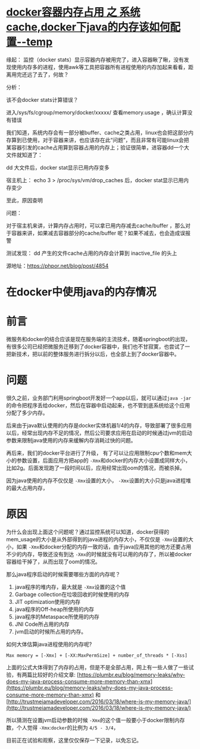 # [docker容器内存占用 之 系统cache,docker下java的内存该如何配置--temp](https://www.cnblogs.com/duanxz/p/10247494.html)

缘起： 
监控（docker stats）显示容器内存被用完了，进入容器瞅了瞅，没有发现使用内存多的进程，使用awk等工具把容器所有进程使用的内存加起来看看，距离用完还远了去了，何故？

分析：

该不会docker stats计算错误？

进入/sys/fs/cgroup/memory/docker/xxxxx/ 查看memory.usage ，确认计算没有错误

我们知道，系统内存会有一部分被buffer、cache之类占用，linux也会把这部分内存算到已使用，对于容器来讲，也应该存在此“问题”，而且非常有可能linux会把某容器引发的cache占用算到容器占用的内存上；验证很简单，进容器dd一个大文件就知道了：

dd 大文件后，docker stat显示已用内存变多

宿主机上： echo 3 > /proc/sys/vm/drop_caches 后，docker stat显示已用内存变少

至此，原因查明

问题：

对于宿主机来讲，计算内存占用时，可以拿已用内存减去cache/buffer ，那么对于容器来讲，如果减去容器部分的cache/buffer 呢？如果不减去，也会造成误报警

测试发现： dd 产生的文件cache占用的内存会计算到 inactive_file 的头上

源地址：https://phpor.net/blog/post/4854

# 在docker中使用java的内存情况

# 前言

微服务和docker的结合应该是现在服务端的主流技术，随着springboot的出现，有很多公司已经把微服务迁移到了docker容器中，我们也不甘寂寞，也尝试了一把新技术，把以前的整体服务进行拆分以后，也全部上到了docker容器中。

# 问题

很久之前，业务部门利用springboot开发好一个app以后，就可以通过`java -jar` 的命令把程序丢给docker，然后在容器中启动起来，也不管到底系统给这个应用分配了多少内存。

后来由于java默认使用的内存是docker实体机器1/4的内存，导致部署了很多应用以后，经常出现内存不足的情况，然后公司要求应用在启动的时候通过jvm的启动参数来限制java使用的内存来缓解内存消耗过快的问题。

再后来，我们的docker平台进行了升级， 有了可以让应用限制cpu个数和mem大小的参数设置，后面应用方把app的 `-Xmx`和docker的内存大小设置成同样大小， 比如2g。后面发现跑了一段时间以后，应用经常出现oom的情况，而被杀掉。

因为java使用的内存不仅仅是 `-Xmx`设置的大小， `-Xmx`设置的大小只是java进程堆的最大占用内存，

# 原因

为什么会出现上面这个问题呢？通过监控系统可以知道，docker获得的mem_usage的大小是从外部得到的java进程的内存大小，不仅仅是 `-Xmx`设置的大小，如果 `-Xmx`和docker分配的内存一致的话，由于java应用其他的地方还要占用不少的内存，导致还没有到达 `-Xmx`的时候就没有可以用的内存了，所以被docker容器给干掉了，从而出现了oom的情况。

那么java程序启动的时候需要哪些方面的内存呢？

1. java程序的堆内存，最大就是 `-Xmx`设置的这个值
2. Garbage collection在垃圾回收的时候使用的内存
3. JIT optimization使用的内存
4. java程序的Off-heap所使用的内存
5. java程序的Metaspace所使用的内存
6. JNI Code所占用的内存
7. jvm启动的时候所占用的内存。

如何大体估算java进程使用的内存呢?

```
Max memory = [-Xmx] + [-XX:MaxPermSize] + number_of_threads * [-Xss]
```

上面的公式大体得到了内存的占用，但是不是全部占用，网上有一些人做了一些试验，有两篇比较好的介绍文章:
[https://plumbr.eu/blog/memory-leaks/why-does-my-java-process-consume-more-memory-than-xmx](https://plumbr.eu/blog/memory-leaks/why-does-my-java-process-consume-more-memory-than-xmx)
和
[http://trustmeiamadeveloper.com/2016/03/18/where-is-my-memory-java/](http://trustmeiamadeveloper.com/2016/03/18/where-is-my-memory-java/)

所以猜测在设置jvm启动参数的时候 `-Xmx`的这个值一般要小于docker限制内存数，个人觉得 `-Xmx`:`docker`的比例为 `4/5 - 3/4`，

目前正在试验和观察，这里仅仅保存一下记录，以免忘记。